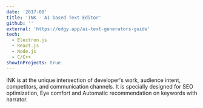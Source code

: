 ```yaml
---
date: '2017-08'
title: 'INK - AI based Text Editor'
github: ''
external: 'https://edgy.app/ai-text-generators-guide'
tech:
  - Electron.js
  - React.js
  - Node.js
  - C/C++
showInProjects: true
---
```


INK is at the unique intersection of developer's work, audience intent, competitors, and communication channels. It is specially designed for SEO optimization, Eye comfort and Automatic recommendation on keywords with narrator.
